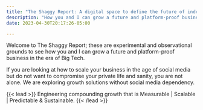 ```yaml
---
title: "The Shaggy Report: A digital space to define the future of independent oganic growth"
description: "How you and I can grow a future and platform-proof business in the era of Big Tech. Growth solutions without social media dependency"
date: 2023-04-30T20:17:26-05:00

---
```


Welcome to The Shaggy Report; these are experimental and observational grounds to see how you and I can grow a future and platform-proof business in the era of Big Tech. 

If you are looking at how to scale your business in the age of social media but do not want to compromise your private life and sanity, you are not alone. We are exploring growth solutions without social media dependency.

{{< lead >}}
Engineering compounding growth that is Measurable | Scalable | Predictable & Sustainable.
{{< /lead >}}
<script async data-uid="99db4e9842" src="https://javier-feliu.ck.page/99db4e9842/index.js"></script>
